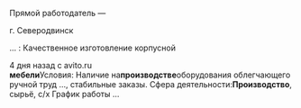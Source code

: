 Прямой работодатель                            —

г. Северодвинск                       


... : Качественное изготовление корпусной

4 дня назад с                        avito.ru           
**мебели**Условия: Наличие
на**производстве**оборудования облегчающего
ручной труд ..., стабильные заказы. Сфера
деятельности:**Производство**, сырьё, с/х График
работы ...
